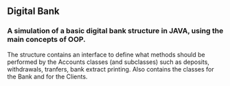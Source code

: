 ## Digital Bank
### A simulation of a basic digital bank structure in JAVA, using the main concepts of OOP.

The structure contains an interface to define what methods should be performed by the Accounts classes (and subclasses) such as deposits, withdrawals, tranfers, bank extract printing.
Also contains the classes for the Bank and for the Clients.


